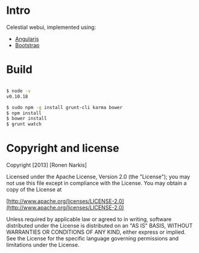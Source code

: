 # Intro 

Celestial webui, implemented using:

* [Angularjs](http://angularjs.org/)
* [Bootstrap](http://getbootstrap.com/2.3.2/)

# Build

```bash

$ node -v                                                                    
v0.10.18

$ sudo npm -g install grunt-cli karma bower
$ npm install
$ bower install
$ grunt watch
```


# Copyright and license

Copyright [2013] [Ronen Narkis]

Licensed under the Apache License, Version 2.0 (the "License");
you may not use this file except in compliance with the License.
You may obtain a copy of the License at

  [http://www.apache.org/licenses/LICENSE-2.0](http://www.apache.org/licenses/LICENSE-2.0)

Unless required by applicable law or agreed to in writing, software
distributed under the License is distributed on an "AS IS" BASIS,
WITHOUT WARRANTIES OR CONDITIONS OF ANY KIND, either express or implied.
See the License for the specific language governing permissions and
limitations under the License.
